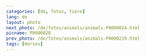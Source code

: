```yaml
---
categories: [de, fotos, tiere]
lang: de
layout: photo
next_photo: /de/fotos/animals/animals-P0000024.html
picname: P0000028
prev_photo: /de/fotos/animals/animals-P0000219.html
tags: [Horses]
---
```

